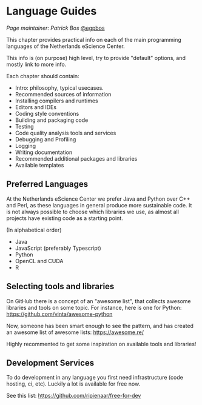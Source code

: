 # Language Guides

_Page maintainer: Patrick Bos_ [@egpbos](https://github.com/egpbos)

This chapter provides practical info on each of the main programming languages of the Netherlands eScience Center.

This info is (on purpose) high level, try to provide "default" options, and mostly link to more info.

Each chapter should contain:

- Intro: philosophy, typical usecases.
- Recommended sources of information
- Installing compilers and runtimes
- Editors and IDEs
- Coding style conventions
- Building and packaging code
- Testing
- Code quality analysis tools and services
- Debugging and Profiling
- Logging
- Writing documentation
- Recommended additional packages and libraries
- Available templates

## Preferred Languages

At the Netherlands eScience Center we prefer Java and Python over C++ and Perl, as these languages in general produce more sustainable code. It is not always possible to choose which libraries we use, as almost all projects have existing code as a starting point.

(In alphabetical order)

- Java
- JavaScript (preferably Typescript)
- Python
- OpenCL and CUDA
- R

## Selecting tools and libraries

On GitHub there is a concept of an "awesome list", that collects awesome libraries and tools on some topic. For instance, here is one for Python: https://github.com/vinta/awesome-python

Now, someone has been smart enough to see the pattern, and has created an awesome list of awesome lists: https://awesome.re/

Highly recommented to get some inspiration on available tools and libraries!

## Development Services

To do development in any language you first need infrastructure (code hosting, ci, etc). Luckily a lot is available for free now.

See this list: https://github.com/ripienaar/free-for-dev
